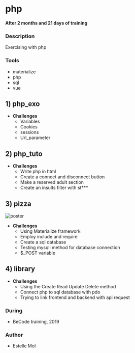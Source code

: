 # php
**After 2 months and 21 days of training**

### Description
Exercising with php
  
### Tools
  * materialize
  * php
  * sql
  * vue


## 1) php_exo
* **Challenges**
  * Variables
  * Cookies
  * sessions
  * Url_parameter

## 2) php_tuto
* **Challenges**
  * Write php in html
  * Create a connect and disconnect button
  * Make a reserved adult section
  * Create an insults filter with st***
  
## 3) pizza
![poster](https://github.com/Estelle111/php/blob/master/pizza/img/pizzaTemplate.png)
* **Challenges**
  * Using Materialize framework
  * Employ include and require
  * Create a sql database
  * Testing mysqli method for database connection
  * $_POST variable

## 4) library
* **Challenges**
  * Using the Create Read Update Delete method
  * Connect php to sql database with pdo
  * Trying to link frontend and backend with api request
  
 
### During
  * BeCode training, 2019

### Author
  * Estelle Mol
